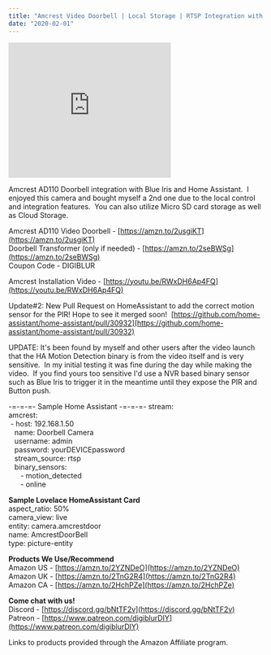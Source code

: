 ```yaml
---
title: "Amcrest Video Doorbell | Local Storage | RTSP Integration with Blue Iris and Home Assistant"
date: "2020-02-01"
---
```


<iframe allowfullscreen data-thumbnail-src="https://i.ytimg.com/vi/DHH0S2j6uBU/0.jpg" frameborder="0" height="266" src="https://www.youtube.com/embed/DHH0S2j6uBU?feature=player_embedded" width="320"></iframe>

  
Amcrest AD110 Doorbell integration with Blue Iris and Home Assistant.  I enjoyed this camera and bought myself a 2nd one due to the local control and integration features.  You can also utilize Micro SD card storage as well as Cloud Storage.  
  
Amcrest AD110 Video Doorbell - [https://amzn.to/2usgiKT](https://amzn.to/2usgiKT)  
Doorbell Transformer (only if needed) - [https://amzn.to/2seBWSg](https://amzn.to/2seBWSg)  
Coupon Code - DIGIBLUR  
  
Amcrest Installation Video - [https://youtu.be/RWxDH6Ap4FQ](https://youtu.be/RWxDH6Ap4FQ)  
  
Update#2: New Pull Request on HomeAssistant to add the correct motion sensor for the PIR! Hope to see it merged soon!  [https://github.com/home-assistant/home-assistant/pull/30932](https://github.com/home-assistant/home-assistant/pull/30932)  
  
UPDATE: It's been found by myself and other users after the video launch that the HA Motion Detection binary is from the video itself and is very sensitive.  In my initial testing it was fine during the day while making the video.  If you find yours too sensitive I'd use a NVR based binary sensor such as Blue Iris to trigger it in the meantime until they expose the PIR and Button push.  
  
\-=-=-=- Sample Home Assistant -=-=-=- 
stream:  
amcrest:  
 - host: 192.168.1.50  
   name: Doorbell Camera  
   username: admin  
   password: yourDEVICEpassword  
   stream\_source: rtsp  
   binary\_sensors:  
      - motion\_detected  
      - online  
  
**Sample Lovelace HomeAssistant Card**  
aspect\_ratio: 50%  
camera\_view: live  
entity: camera.amcrestdoor  
name: AmcrestDoorBell  
type: picture-entity  
  
**Products We Use/Recommend**  
Amazon US - [https://amzn.to/2YZNDeO](https://amzn.to/2YZNDeO)  
Amazon UK - [https://amzn.to/2TnG2R4](https://amzn.to/2TnG2R4)  
Amazon CA - [https://amzn.to/2HchPZe](https://amzn.to/2HchPZe)  
  
**Come chat with us!**  
Discord - [https://discord.gg/bNtTF2v](https://discord.gg/bNtTF2v)  
Patreon - [https://www.patreon.com/digiblurDIY](https://www.patreon.com/digiblurDIY)  
  
Links to products provided through the Amazon Affiliate program.
